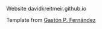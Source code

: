Website davidkreitmeir.github.io

Template from [Gastón P. Fernández](https://github.com/gaston-fernandez/gaston-fernandez.github.io)
